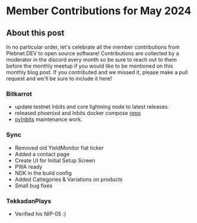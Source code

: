 # Member Contributions for May 2024

## About this post

In no particular order, let's celebrate all the member contributions from Plebnet.DEV 
to open source software! Contributions are collected by a moderator in the discord every 
month so be sure to reach out to them before the monthly meetup if you would like to be 
mentioned on this monthly blog post. If you contributed and we missed it, please make a
pull request and we'll be sure to include it here!

### Bitkarrot
- update testnet lnbits and core lightning node to latest releases. 
- released phoenixd and lnbits docker compose [repo](https://github.com/bitkarrot/lnbits-phoenixd)
- [pylnbits](https://github.com/lightningames/pylnbits) maintenance work.

### Sync 
- Removed old YieldMonitor fiat ticker
- Added a contact page 
- Create UI for Initial Setup Screen
- PWA ready
- NDK in the build config
- Added Cattegories & Variations on products  
- Small bug fixes

### TekkadanPlays
- Verified his NIP-05 :)
